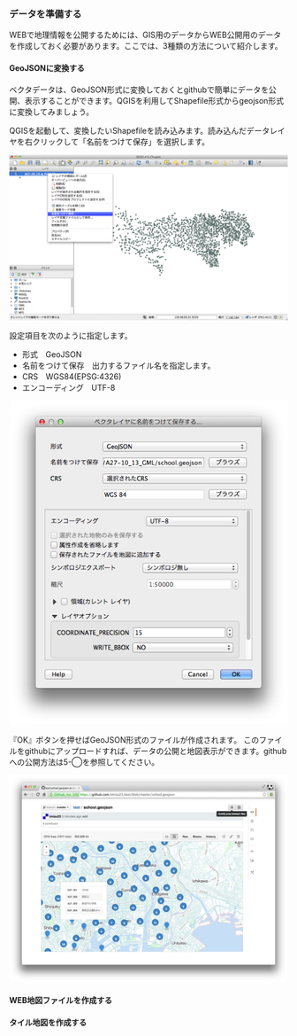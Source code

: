 ### データを準備する
WEBで地理情報を公開するためには、GIS用のデータからWEB公開用のデータを作成しておく必要があります。ここでは、3種類の方法について紹介します。

#### GeoJSONに変換する
ベクタデータは、GeoJSON形式に変換しておくとgithubで簡単にデータを公開、表示することができます。QGISを利用してShapefile形式からgeojson形式に変換してみましょう。

QGISを起動して、変換したいShapefileを読み込みます。読み込んだデータレイヤを右クリックして「名前をつけて保存」を選択します。

![名前をつけて保存を選択](img/5-2-0-1.png)

設定項目を次のように指定します。

- 形式　GeoJSON
- 名前をつけて保存　出力するファイル名を指定します。
- CRS　WGS84(EPSG:4326)
- エンコーディング　UTF-8

![geojsonへの変換設定](img/5-2-0-2.png)

『OK』ボタンを押せばGeoJSON形式のファイルが作成されます。
このファイルをgithubにアップロードすれば、データの公開と地図表示ができます。githubへの公開方法は5-◯を参照してください。

![githubでの表示例](img/5-2-0-3.png)

#### WEB地図ファイルを作成する

#### タイル地図を作成する


